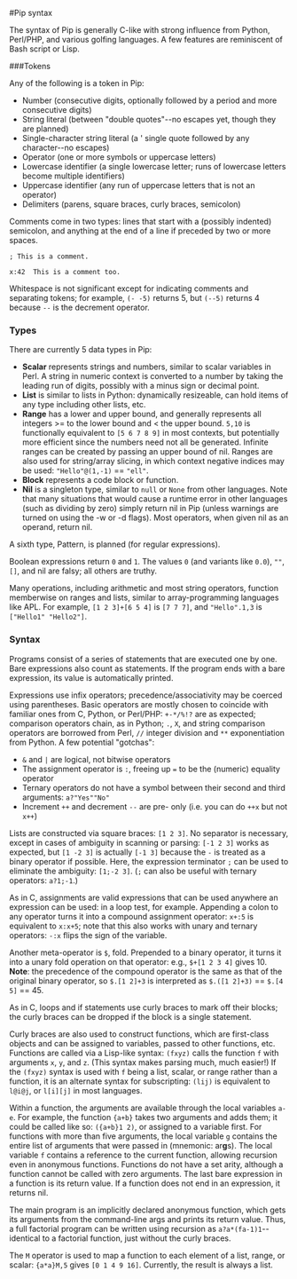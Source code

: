 #Pip syntax

The syntax of Pip is generally C-like with strong influence from Python, Perl/PHP, and various golfing languages. A few features are reminiscent of Bash script or Lisp.

###Tokens

Any of the following is a token in Pip:

 - Number (consecutive digits, optionally followed by a period and more consecutive digits)
 - String literal (between "double quotes"--no escapes yet, though they are planned)
 - Single-character string literal (a ' single quote followed by any character--no escapes)
 - Operator (one or more symbols or uppercase letters)
 - Lowercase identifier (a single lowercase letter; runs of lowercase letters become multiple identifiers)
 - Uppercase identifier (any run of uppercase letters that is not an operator)
 - Delimiters (parens, square braces, curly braces, semicolon)

Comments come in two types: lines that start with a (possibly indented) semicolon, and anything at the end of a line if preceded by two or more spaces.

`; This is a comment.`

<code>x:42&ensp; This is a comment too.</code>

Whitespace is not significant except for indicating comments and separating tokens; for example, `(- -5)` returns 5, but `(--5)` returns 4 because `--` is the decrement operator.

### Types

There are currently 5 data types in Pip:

 - **Scalar** represents strings and numbers, similar to scalar variables in Perl. A string in numeric context is converted to a number by taking the leading run of digits, possibly with a minus sign or decimal point.
 - **List** is similar to lists in Python: dynamically resizeable, can hold items of any type including other lists, etc.
 - **Range** has a lower and upper bound, and generally represents all integers >= to the lower bound and < the upper bound. `5,10` is functionally equivalent to `[5 6 7 8 9]` in most contexts, but potentially more efficient since the numbers need not all be generated. Infinite ranges can be created by passing an upper bound of nil. Ranges are also used for string/array slicing, in which context negative indices may be used: `"Hello"@(1,-1)` == `"ell"`.
 - **Block** represents a code block or function.
 - **Nil** is a singleton type, similar to `null` or `None` from other languages. Note that many situations that would cause a runtime error in other languages (such as dividing by zero) simply return nil in Pip (unless warnings are turned on using the -w or -d flags). Most operators, when given nil as an operand, return nil.

A sixth type, Pattern, is planned (for regular expressions).

Boolean expressions return `0` and `1`. The values `0` (and variants like `0.0`), `""`, `[]`, and nil are falsy; all others are truthy.

Many operations, including arithmetic and most string operators, function memberwise on ranges and lists, similar to array-programming languages like APL. For example, `[1 2 3]+[6 5 4]` is `[7 7 7]`, and `"Hello".1,3` is `["Hello1" "Hello2"]`.

### Syntax

Programs consist of a series of statements that are executed one by one. Bare expressions also count as statements. If the program ends with a bare expression, its value is automatically printed.

Expressions use infix operators; precedence/associativity may be coerced using parentheses. Basic operators are mostly chosen to coincide with familiar ones from C, Python, or Perl/PHP: `+-*/%!?` are as expected; comparison operators chain, as in Python; `.`, `X`, and string comparison operators are borrowed from Perl, `//` integer division and `**` exponentiation from Python. A few potential "gotchas":

 - `&` and `|` are logical, not bitwise operators
 - The assignment operator is `:`, freeing up `=` to be the (numeric) equality operator
 - Ternary operators do not have a symbol between their second and third arguments: `a?"Yes""No"`
 - Increment `++` and decrement `--` are pre- only (i.e. you can do `++x` but not `x++`)

Lists are constructed via square braces: `[1 2 3]`. No separator is necessary, except in cases of ambiguity in scanning or parsing: `[-1 2 3]` works as expected, but `[1 -2 3]` is actually `[-1 3]` because the `-` is treated as a binary operator if possible. Here, the expression terminator `;` can be used to eliminate the ambiguity: `[1;-2 3]`. (`;` can also be useful with ternary operators: `a?1;-1`.)

As in C, assignments are valid expressions that can be used anywhere an expression can be used: in a loop test, for example. Appending a colon to any operator turns it into a compound assignment operator: `x+:5` is equivalent to `x:x+5`; note that this also works with unary and ternary operators: `-:x` flips the sign of the variable.

Another meta-operator is `$`, fold. Prepended to a binary operator, it turns it into a unary fold operation on that operator: e.g., `$+[1 2 3 4]` gives 10. **Note**: the precedence of the compound operator is the same as that of the original binary operator, so `$.[1 2]+3` is interpreted as `$.([1 2]+3)` == `$.[4 5]` == 45. 

As in C, loops and if statements use curly braces to mark off their blocks; the curly braces can be dropped if the block is a single statement.

Curly braces are also used to construct functions, which are first-class objects and can be assigned to variables, passed to other functions, etc. Functions are called via a Lisp-like syntax: `(fxyz)` calls the function `f` with arguments `x`, `y`, and `z`. (This syntax makes parsing much, much easier!) If the `(fxyz)` syntax is used with `f` being a list, scalar, or range rather than a function, it is an alternate syntax for subscripting: `(lij)` is equivalent to `l@i@j`, or `l[i][j]` in most languages.

Within a function, the arguments are available through the local variables `a-e`. For example, the function `{a+b}` takes two arguments and adds them; it could be called like so: `({a+b}1 2)`, or assigned to a variable first. For functions with more than five arguments, the local variable `g` contains the entire list of arguments that were passed in (mnemonic: ar**g**s). The local variable `f` contains a reference to the current function, allowing recursion even in anonymous functions. Functions do not have a set arity, although a function cannot be called with zero arguments. The last bare expression in a function is its return value. If a function does not end in an expression, it returns nil.

The main program is an implicitly declared anonymous function, which gets its arguments from the command-line args and prints its return value. Thus, a full factorial program can be written using recursion as `a?a*(fa-1)1`--identical to a factorial function, just without the curly braces.

The `M` operator is used to map a function to each element of a list, range, or scalar: `{a*a}M,5` gives `[0 1 4 9 16]`. Currently, the result is always a list.
